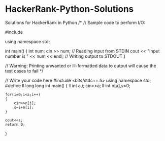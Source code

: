 # HackerRank-Python-Solutions
Solutions for HackerRank in Python
/*
// Sample code to perform I/O:

#include <iostream>

using namespace std;

int main() {
	int num;
	cin >> num;										// Reading input from STDIN
	cout << "Input number is " << num << endl;		// Writing output to STDOUT
}

// Warning: Printing unwanted or ill-formatted data to output will cause the test cases to fail
*/

// Write your code here
#include <bits/stdc++.h>
using namespace std;
#define ll long long
int main()
{
    ll int a,i;
    cin>>a; 
    ll int n[a],s=0;

    for(i=0;i<a;i++)
    {
        cin>>n[i];
        s=s+n[i];
    }
    
    cout<<s;
    return 0;
    
}

